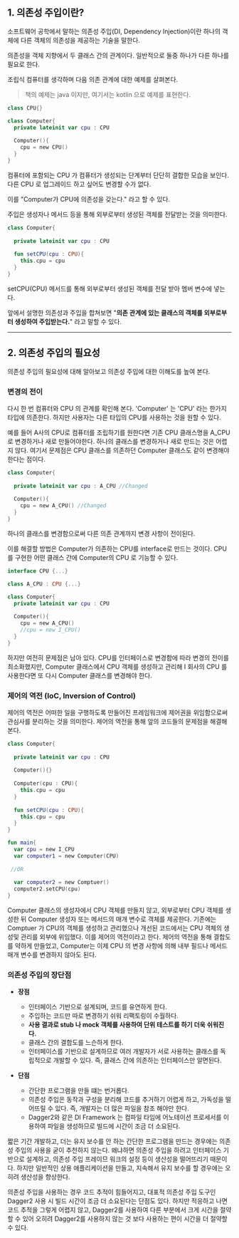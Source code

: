 ## 1. 의존성 주입이란?

소프트웨어 공학에서 말하는 의존성 주입(DI, Dependency Injection)이란 하나의 객체에 다른 객체의 의존성을 제공하는 기술을 말한다.



의존성을 객체 지향에서 두 클래스 간의 관계이다. 일반적으로 둘중 하나가 다른 하나를 필요로 한다.

조립식 컴퓨터를 생각하며 다음 의존 관계에 대한 예제를 살펴본다. 

> 책의 예제는 java 이지만, 여기서는 kotlin 으로 예제를 표현한다.

```kotlin
class CPU{}

class Computer{
  private lateinit var cpu : CPU
  
  Computer(){
    cpu = new CPU()
  }
}
```

컴퓨터에 포함되는 CPU 가 컴퓨터가 생성되는 단계부터 단단히 결합한 모습을 보인다. 다른 CPU 로 업그레이드 하고 싶어도 변경할 수가 없다.

이를 "Computer가 CPU에 의존성을 갖는다." 라고 할 수 있다.



주입은 생성자나 메서드 등을 통해 외부로부터 생성된 객체를 전달받는 것을 의미한다.

```kotlin
class Computer{
  
  private lateinit var cpu : CPU
  
  fun setCPU(cpu : CPU){
    this.cpu = cpu    
  }
}
```

setCPU(CPU) 메서드를 통해 외부로부터 생성된 객체를 전달 받아 멤버 변수에 넣는다.



앞에서 설명한 의존성과 주입을 합쳐보면 "**의존 관계에 있는 클래스의 객체를 외부로부터 생성하여 주입받는다.**" 라고 말할 수 있다.



---





## 2. 의존성 주입의 필요성

의존성 주입의 필요성에 대해 알아보고 의존성 주입에 대한 이해도를 높여 본다.



### 변경의 전이

다시 한 번 컴퓨터와 CPU 의 관계를 확인해 본다. 'Computer' 는 'CPU' 라는 한가지 타입에 의존한다. 하지만 사용자는 다른 타입의 CPU를 사용하는 것을 원할 수 있다.

예를 들어 A사의 CPU로 컴퓨터를 조립하기를 원한다면 기존 CPU 클래스명을 A_CPU 로 변경하거나 새로 만들어야한다. 하나의 클래스를 변경하거나 새로 만드는 것은 어렵지 않다. 여기서 문제점은 CPU 클래스를 의존하던 Computer 클래스도 같이 변경해야 한다는 점이다.

```kotlin
class Computer{
  
  private lateinit var cpu : A_CPU //Changed
  
  Computer(){
    cpu = new A_CPU() //Changed
  }
}
```

하나의 클래스를 변경함으로써 다른 의존 관계까지 변경 사항이 전이된다.



이를 해결할 방법은 Computer가 의존하는 CPU를 interface로 만드는 것이다. CPU를 구현한 어떤 클래스 간에 Computer의 CPU 로 기능할 수 있다.

```kotlin
interface CPU {...}

class A_CPU : CPU {...}

class Computer{
  private lateinit var cpu : CPU
  
  Computer(){
    cpu = new A_CPU()
    //cpu = new I_CPU()
  }
}
```

하지만 여전히 문제점은 남아 있다. CPU를 인터페이스로 변경함에 따라 변경의 전이를 최소화했지만, Computer 클래스에서 CPU 객체를 생성하고 관리해 I 회사의 CPU 를 사용한다면 또 다시 Computer 클래스를 변경해야 한다.



### 제어의 역전 (IoC, Inversion of Control)

제어의 역전은 어떠한 일을 구행하도록 만들어진 프레임워크에 제어권을 위임함으로써 관심사를 분리하는 것을 의미한다. 제어의 역전을 통해 앞의 코드들의 문제점을 해결해본다.

```kotlin
class Computer{
  
  private lateinit var cpu : CPU
  
  Computer(){}
  
  Computer(cpu : CPU){
    this.cpu = cpu
  }
  
  fun setCPU(cpu : CPU){
    this.cpu = cpu
  }
} 

fun main{
  var cpu = new I_CPU
  var computer1 = new Computer(CPU)
  
 //OR
  
  var computer2 = new Comptuer()
  computer2.setCPU(cpu)
}
```

Computer 클래스의 생성자에서 CPU 객체를 만들지 않고, 외부로부터 CPU 객체를 생성한 뒤 Computer 생성자 또는 메서드의 매개 변수로 객체를 제공한다. 기존에는 Comptuer 가 CPU의 객체를 생성하고 관리했으나 개선된 코드에서는 CPU 객체의 생성및 관리를 외부에 위임했다. 이를 제어의 역전이라고 한다. 제어의 역전을 통해 결합도를 약하게 만들었고, Computer는 이제 CPU 의 변경 사항에 의해 내부 필드나 메서드 매개 변수를 변경하지 않아도 된다.



### 의존성 주입의 장단점

- **장점**
  - 인터페이스 기반으로 설계되며, 코드를 유연하게 한다.
  - 주입하는 코드만 따로 변경하기 쉬워 리팩토링이 수월하다.
  - **사용 결과로 stub 나 mock 객체를 사용하여 단위 테스트를 하기 더욱 쉬워진다.**
  - 클래스 간의 결합도를 느슨하게 한다.
  - 인터페이스를 기반으로 설계하므로 여러 개발자가 서로 사용하는 클래스를 독립적으로 개발할 수 있다. 즉, 클래스 간에 의존하는 인터페이스만 알면된다.



- **단점**
  - 간단한 프로그램을 만들 떄는 번거롭다.
  - 의존성 주입은 동작과 구성을 분리해 코드를 추거하기 어렵게 하고, 가독성을 떨어뜨릴 수 있다. 즉, 개발자는 더 많은 파일을 참조 해야만 한다.
  - Dagger2와 같은 DI Framework 는 컴파일 타임에 어노테이션 프로세서를 이용하여 파일을 생성하므로 빌드에 시간이 조금 더 소요된다.



짧은 기간 개발하고, 더는 유지 보수를 안 하는 간단한 프로그램을 만드는 경우에는 의존성 주입의 사용을 굳이 추천하지 않는다. 왜냐하면 의존성 주입을 하려고 인터페이스 기반으로 설계하고, 의존성 주입 프레이므 워크의 설정 등이 생산성을 떨어뜨리기 때문이다. 하지만 일반적인 상용 애플리케이션을 만들고, 지속해서 유지 보수를 할 경우에는 오히려 생산성을 향상한다.



의존성 주입을 사용하는 경우 코드 추적이 힘들어지고, 대표적 의존성 주입 도구인 Dagger2 사용 시 빌드 시간이 조금 더 소요된다는 단점도 있다. 하지만 적응하고 나면 코드 추적을 그렇게 어렵지 않고, Dagger2를 사용하여 다른 부분에서 크게 시간을 절약할 수 있어 오히려 Dagger2를 사용하지 않는 것 보다 사용하는 편이 시간을 더 절약할 수 있다.
